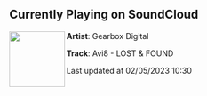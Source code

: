## Currently Playing on SoundCloud

[<img align="left" width="100" src="https://i1.sndcdn.com/artworks-TBUjdbURrWup-0-t500x500.jpg">](https://soundcloud.com/gearbox-digital/avi8-lost-found)

**Artist**: Gearbox Digital 

**Track**: Avi8 - LOST & FOUND

Last updated at 02/05/2023 10:30
